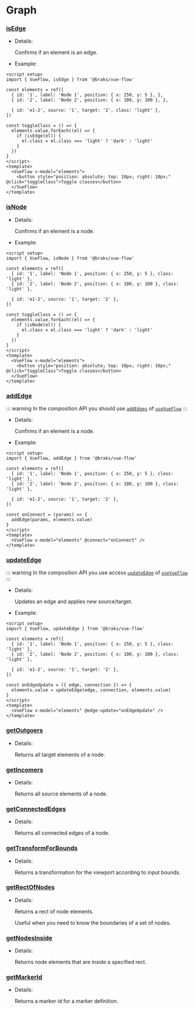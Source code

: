 # Graph

### [isEdge](/typedocs/functions/isEdge)

- Details:

  Confirms if an element is an edge.

- Example:

```vue{13}
<script setup>
import { VueFlow, isEdge } from '@braks/vue-flow'

const elements = ref([
  { id: '1', label: 'Node 1', position: { x: 250, y: 5 }, },
  { id: '2', label: 'Node 2', position: { x: 100, y: 100 }, },

  { id: 'e1-2', source: '1', target: '2', class: 'light' },
])

const toggleClass = () => {
  elements.value.forEach((el) => {
    if (isEdge(el)) {
      el.class = el.class === 'light' ? 'dark' : 'light'
    }
  })
}
</script>
<template>
  <VueFlow v-model="elements">
    <button style="position: absolute; top: 10px; right: 10px;" @click="toggleClass">Toggle classes</button>
  </VueFlow>
</template>
```

### [isNode](/typedocs/functions/isNode)

- Details:

  Confirms if an element is a node.

- Example:

```vue{13}
<script setup>
import { VueFlow, isNode } from '@braks/vue-flow'

const elements = ref([
  { id: '1', label: 'Node 1', position: { x: 250, y: 5 }, class: 'light' },
  { id: '2', label: 'Node 2', position: { x: 100, y: 100 }, class: 'light' },

  { id: 'e1-2', source: '1', target: '2' },
])

const toggleClass = () => {
  elements.value.forEach((el) => {
    if (isNode(el)) {
      el.class = el.class === 'light' ? 'dark' : 'light'
    }
  })
}
</script>
<template>
  <VueFlow v-model="elements">
    <button style="position: absolute; top: 10px; right: 10px;" @click="toggleClass">Toggle classes</button>
  </VueFlow>
</template>
```

### [addEdge](/typedocs/functions/isEdge)

::: warning
In the composition API you should use [`addEdges`](/typedocs/types/AddEdges)
of [`useVueFlow`](/guide/composables#usevueflow/)
:::

- Details:

  Confirms if an element is a node.

- Example:

```vue{12}
<script setup>
import { VueFlow, addEdge } from '@braks/vue-flow'

const elements = ref([
  { id: '1', label: 'Node 1', position: { x: 250, y: 5 }, class: 'light' },
  { id: '2', label: 'Node 2', position: { x: 100, y: 100 }, class: 'light' },

  { id: 'e1-2', source: '1', target: '2' },
])

const onConnect = (params) => {
  addEdge(params, elements.value)
}
</script>
<template>
  <VueFlow v-model="elements" @connect="onConnect" />
</template>
```

### [updateEdge](/typedocs/functions/updateEdge)

::: warning
In the composition API you use access [`updateEdge`](/typedocs/types/UpdateEdge)
of [`useVueFlow`](/guide/composables#usevueflow/)
:::

- Details:

  Updates an edge and applies new source/target.

- Example:

```vue{12}
<script setup>
import { VueFlow, updateEdge } from '@braks/vue-flow'

const elements = ref([
  { id: '1', label: 'Node 1', position: { x: 250, y: 5 }, class: 'light' },
  { id: '2', label: 'Node 2', position: { x: 100, y: 100 }, class: 'light' },

  { id: 'e1-2', source: '1', target: '2' },
])

const onEdgeUpdate = ({ edge, connection }) => {
  elements.value = updateEdge(edge, connection, elements.value)
}
</script>
<template>
  <VueFlow v-model="elements" @edge-update="onEdgeUpdate" />
</template>
```

### [getOutgoers](/typedocs/functions/getOutgoers)

- Details:

  Returns all target elements of a node.

### [getIncomers](/typedocs/functions/getIncomers)

- Details:

  Returns all source elements of a node.

### [getConnectedEdges](/typedocs/functions/getConnectedEdges)

- Details:

  Returns all connected edges of a node.

### [getTransformForBounds](/typedocs/functions/getTransformForBounds)

- Details:

  Returns a transformation for the viewport according to input bounds.

### [getRectOfNodes](/typedocs/functions/getRectOfNodes)

- Details:

  Returns a rect of node elements.

  Useful when you need to know the boundaries of a set of nodes.

### [getNodesInside](/typedocs/functions/getNodesInside)

- Details:

  Returns node elements that are inside a specified rect.

### [getMarkerId](/typedocs/functions/getMarkerId)

- Details:

  Returns a marker id for a marker definition.
